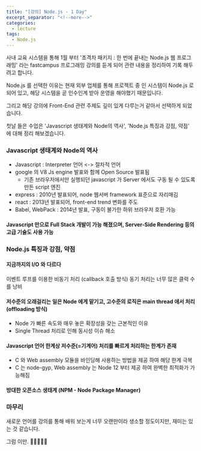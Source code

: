 ```yaml
---
title: "[강의] Node.js - 1 Day"
excerpt_separator: "<!--more-->"
categories:
  - lecture
tags:
  - Node.js
---
```


사내 교육 시스템을 통해 1월 부터 '초격차 패키지 : 한 번에 끝내는 Node.js 웹 프로그래밍' 라는 fastcampus 프로그래밍 강의를 듣게 되어 관련 내용을 정리하여 기록 해두려고 합니다.

Node.js 를 선택한 이유는 현재 외부 업체를 통해 프로젝트 중 인 시스템이 Node.js 로 되어 있고, 해당 시스템을 곧 인수인계 받아 운영을 해야했기 때문입니다.

그리고 해당 강의에 Front-End 관련 주제도 깊이 있게 다루는거 같아서 선택하게 되었습니다.

첫날 들은 수업은 'Javascript 생태계와 Node의 역사', 'Node.js 특징과 강점, 약점' 에 대해 정리 해보겠습니다.
<!--more-->
### Javascript 생태계와 Node의 역사

- Javascript : Interpreter 언어 <-> 절차적 언어
- google 의 V8 Js engine 발표와 함께 Open Source 발표됨 
  - 기존 브라우저에서만 실행되던 javascript 가 Server 에서도 구동 될 수 있도록 만든 script 엔진
- express : 2010년 발표되어, node 웹서버 framework 표준으로 자리매김
- react : 2013년 발표되어, front-end trend 변화를 주도
- Babel, WebPack : 2014년 발표, 구동이 불가한 하위 브라우저 호환 가능

#### Javascript 만으로 Full Stack 개발이 가능 해졌으며, Server-Side Rendering 등의 고급 기술도 사용 가능

### Node.js 특징과 강점, 약점
#### 지금까지의 I/O 와 다르다
이벤트 루프를 이용한 비동기 처리 (callback 호출 방식)
동기 처리는 너무 많은 클럭 수를 낭비

#### 저수준의 오래걸리는 일은 Node 에게 맡기고, 고수준의 로직은 main thread 에서 처리 (offloading 방식)
- Node 가 빠른 속도와 매우 놓은 확장성을 갖는 근본적인 이유
- Single Thread 처리로 인해 동시성 이슈 해소

#### Javascript 언어 한계상 저수준(=기계어) 처리를 빠르게 처리하는 한계가 존재
- C 와 Web assembly 모듈을 바인딩해 사용하는 방법을 제공 하여 해당 한계 극복
- C 는 node-gyp, Web assembly 는 Node 12 부터 제공 하여 완벽한 최적화가 가능해짐

#### 방대한 오픈소스 생태계 (NPM - Node Package Manager)

### 마무리
새로운 언어를 강의를 통해 배워 보는게 너무 오랜만이라 생소할 정도이지만, 재미는 있는 것 같습니다.

그럼 이만. 🥕👋🏼🖐🏼